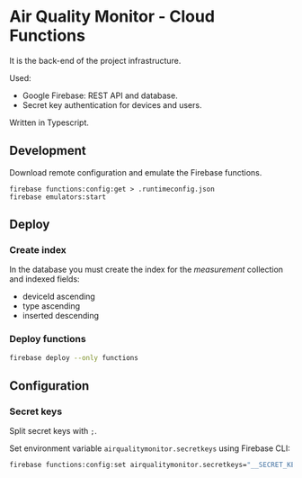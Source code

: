 # Air Quality Monitor - Cloud Functions

It is the back-end of the project infrastructure.

Used:
- Google Firebase: REST API and database.
- Secret key authentication for devices and users.

Written in Typescript.

## Development

Download remote configuration and emulate the Firebase functions.

```
firebase functions:config:get > .runtimeconfig.json
firebase emulators:start
```

## Deploy

### Create index

In the database you must create the index for the _measurement_ collection and indexed fields:
- deviceId ascending 
- type ascending 
- inserted descending

### Deploy functions

```bash
firebase deploy --only functions
```

## Configuration 

### Secret keys

Split secret keys with `;`.

Set environment variable `airqualitymonitor.secretkeys` using Firebase CLI:

```bash
firebase functions:config:set airqualitymonitor.secretkeys="__SECRET_KEYS__"
```
